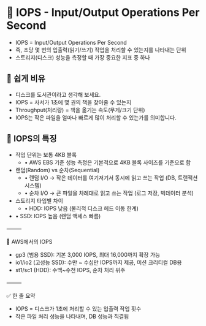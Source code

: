 # 📌 IOPS - Input/Output Operations Per Second

- IOPS = Input/Output Operations Per Second
- 즉, 초당 몇 번의 입출력(읽기/쓰기) 작업을 처리할 수 있는지를 나타내는 단위
- 스토리지(디스크) 성능을 측정할 때 가장 중요한 지표 중 하나

## 📌 쉽게 비유

- 디스크를 도서관이라고 생각해 보세요.
- IOPS = 사서가 1초에 몇 권의 책을 찾아줄 수 있는지
- Throughput(처리량) = 책을 옮기는 속도(무게/크기 단위)
- IOPS는 작은 파일을 얼마나 빠르게 많이 처리할 수 있는가를 의미합니다.

## 📌 IOPS의 특징

- 작업 단위는 보통 4KB 블록
  - • AWS EBS 기준 성능 측정은 기본적으로 4KB 블록 사이즈를 기준으로 함
- 랜덤(Random) vs 순차(Sequential)
  - • 랜덤 I/O → 작은 데이터를 여기저기서 동시에 읽고 쓰는 작업 (DB, 트랜잭션 시스템)
  - • 순차 I/O → 큰 파일을 차례대로 읽고 쓰는 작업 (로그 저장, 빅데이터 분석)
- 스토리지 타입별 차이
  - • HDD: IOPS 낮음 (물리적 디스크 헤드 이동 한계)
- • SSD: IOPS 높음 (랜덤 액세스 빠름)

⸻

📌 AWS에서의 IOPS

- gp3 (범용 SSD): 기본 3,000 IOPS, 최대 16,000까지 확장 가능
- io1/io2 (고성능 SSD): 수만 ~ 수십만 IOPS까지 제공, 미션 크리티컬 DB용
- st1/sc1 (HDD): 수백~수천 IOPS, 순차 처리 위주

⸻

✅ 한 줄 요약

- IOPS = 디스크가 1초에 처리할 수 있는 입출력 작업 횟수
- 작은 파일 처리 성능을 나타내며, DB 성능과 직결됨
